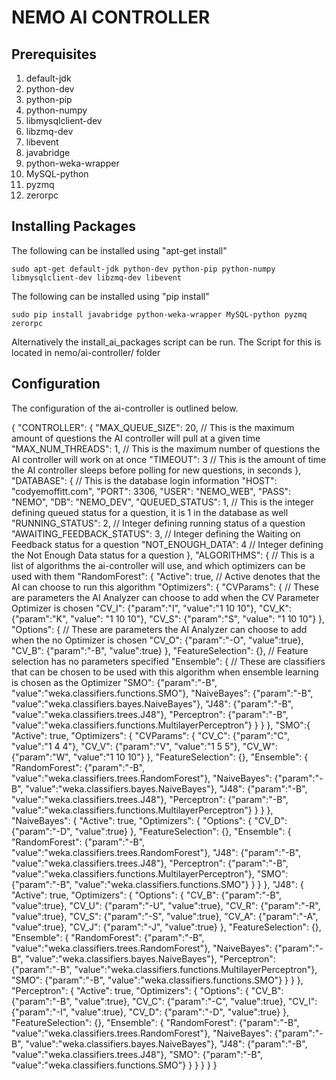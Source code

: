 # NEMO  AI CONTROLLER
## Prerequisites 

1. default-jdk 
2. python-dev 
3. python-pip 
4. python-numpy 
5. libmysqlclient-dev 
6. libzmq-dev 
7. libevent 
8. javabridge 
9. python-weka-wrapper 
10. MySQL-python 
11. pyzmq 
12. zerorpc

## Installing Packages
The following can be installed using "apt-get install"

`sudo apt-get default-jdk python-dev python-pip python-numpy libmysqlclient-dev libzmq-dev libevent`

The following can be installed using "pip install"

`sudo pip install javabridge python-weka-wrapper MySQL-python pyzmq zerorpc`

Alternatively the install_ai_packages script can be run.
The Script for this is located in nemo/ai-controller/ folder

## Configuration

The configuration of the ai-controller is outlined below.

{
  "CONTROLLER": {
    "MAX_QUEUE_SIZE": 20, // This is the maximum amount of questions the AI controller will pull at a given time
    "MAX_NUM_THREADS": 1, // This is the maximum number of questions the AI controller will work on at once
    "TIMEOUT": 3 // This is the amount of time the AI controller sleeps before polling for new questions, in seconds
  },
  "DATABASE": { // This is the database login information
    "HOST": "codyemoffitt.com",
    "PORT": 3306,
    "USER": "NEMO_WEB",
    "PASS": "NEMO",
    "DB": "NEMO_DEV",
    "QUEUED_STATUS": 1, // This is the integer defining queued status for a question, it is 1 in the database as well
    "RUNNING_STATUS": 2, // Integer defining running status of a question
    "AWAITING_FEEDBACK_STATUS": 3, // Integer defining the Waiting on Feedback status for a question
    "NOT_ENOUGH_DATA": 4 // Integer defining the Not Enough Data status for a question
  },
  "ALGORITHMS": { // This is a list of algorithms the ai-controller will use, and which optimizers can be used with them
    "RandomForest": {
      "Active": true, // Active denotes that the AI can choose to run this algorithm
      "Optimizers": {
        "CVParams": { // These are parameters the AI Analyzer can choose to add when the CV Parameter Optimizer is chosen
          "CV_I": {"param":"I", "value":"1 10 10"},
          "CV_K": {"param":"K", "value": "1 10 10"},
          "CV_S": {"param":"S", "value": "1 10 10"}
        },
        "Options": { // These are parameters the AI Analyzer can choose to add when the no Optimizer is chosen
          "CV_O": {"param":"-O", "value":true},
          "CV_B": {"param":"-B", "value":true}
        },
        "FeatureSelection": {}, // Feature selection has no parameters specified
        "Ensemble": { // These are classifiers that can be chosen to be used with this algorithm when ensemble learning is chosen as the Optimizer
          "SMO": {"param":"-B", "value":"weka.classifiers.functions.SMO"},
          "NaiveBayes": {"param":"-B", "value":"weka.classifiers.bayes.NaiveBayes"},
          "J48": {"param":"-B", "value":"weka.classifiers.trees.J48"},
          "Perceptron": {"param":"-B", "value":"weka.classifiers.functions.MultilayerPerceptron"}
        }
      }
    },
    "SMO":{
      "Active": true,
      "Optimizers": {
        "CVParams": {
          "CV_C": {"param":"C", "value":"1 4 4"},
          "CV_V": {"param":"V", "value":"1 5 5"},
          "CV_W": {"param":"W", "value":"1 10 10"}
        },
        "FeatureSelection": {},
        "Ensemble": {
          "RandomForest": {"param":"-B", "value":"weka.classifiers.trees.RandomForest"},
          "NaiveBayes": {"param":"-B", "value":"weka.classifiers.bayes.NaiveBayes"},
          "J48": {"param":"-B", "value":"weka.classifiers.trees.J48"},
          "Perceptron": {"param":"-B", "value":"weka.classifiers.functions.MultilayerPerceptron"}
        }
      }
    },
    "NaiveBayes": {
      "Active": true,
      "Optimizers": {
        "Options": {
          "CV_D": {"param":"-D", "value":true}
        },
        "FeatureSelection": {},
        "Ensemble": {
          "RandomForest": {"param":"-B", "value":"weka.classifiers.trees.RandomForest"},
          "J48": {"param":"-B", "value":"weka.classifiers.trees.J48"},
          "Perceptron": {"param":"-B", "value":"weka.classifiers.functions.MultilayerPerceptron"},
          "SMO": {"param":"-B", "value":"weka.classifiers.functions.SMO"}
        }
      }
    },
    "J48": {
      "Active": true,
      "Optimizers": {
        "Options": {
          "CV_B": {"param":"-B", "value":true},
          "CV_U": {"param":"-U", "value":true},
          "CV_R": {"param":"-R", "value":true},
          "CV_S": {"param":"-S", "value":true},
          "CV_A": {"param":"-A", "value":true},
          "CV_J": {"param":"-J", "value":true}
        },
        "FeatureSelection": {},
        "Ensemble": {
          "RandomForest": {"param":"-B", "value":"weka.classifiers.trees.RandomForest"},
          "NaiveBayes": {"param":"-B", "value":"weka.classifiers.bayes.NaiveBayes"},
          "Perceptron": {"param":"-B", "value":"weka.classifiers.functions.MultilayerPerceptron"},
          "SMO": {"param":"-B", "value":"weka.classifiers.functions.SMO"}
        }
      }
    },
    "Perceptron": {
      "Active": true,
      "Optimizers": {
        "Options": {
          "CV_B": {"param":"-B", "value":true},
          "CV_C": {"param":"-C", "value":true},
          "CV_I": {"param":"-I", "value":true},
          "CV_D": {"param":"-D", "value":true}
        },
        "FeatureSelection": {},
        "Ensemble": {
          "RandomForest": {"param":"-B", "value":"weka.classifiers.trees.RandomForest"},
          "NaiveBayes": {"param":"-B", "value":"weka.classifiers.bayes.NaiveBayes"},
          "J48": {"param":"-B", "value":"weka.classifiers.trees.J48"},
          "SMO": {"param":"-B", "value":"weka.classifiers.functions.SMO"}
        }
      }
    }
  }
}